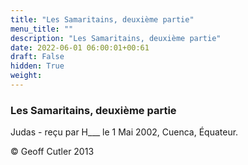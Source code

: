 ```yaml
---
title: "Les Samaritains, deuxième partie"
menu_title: ""
description: "Les Samaritains, deuxième partie"
date: 2022-06-01 06:00:01+00:61
draft: False
hidden: True
weight:
---
```

### Les Samaritains, deuxième partie

Judas - reçu par H___  le 1 Mai 2002, Cuenca, Équateur.



© Geoff Cutler 2013